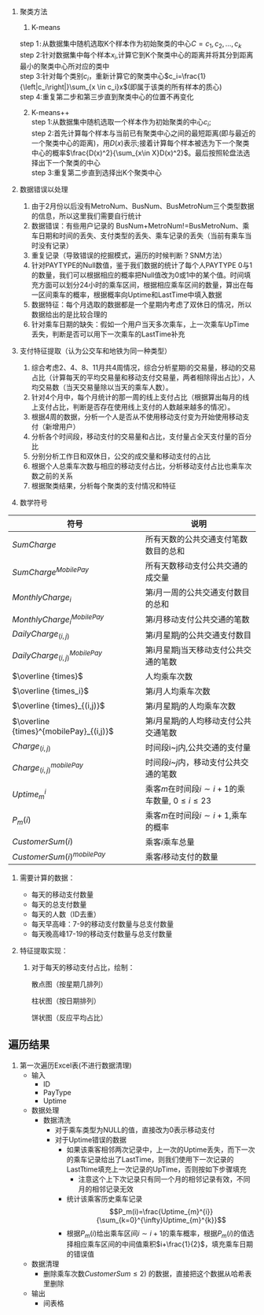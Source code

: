 1. 聚类方法   
   1. K-means   
   
   	step 1`:`从数据集中随机选取K个样本作为初始聚类的中心$C={c_1,c_2,...,c_k}$   
   	step 2:针对数据集中每个样本$x_i$,计算它到K个聚类中心的距离并将其分到距离最小的聚类中心所对应的类中   
   	step 3:针对每个类别$c_i$，重新计算它的聚类中心$c_i=\frac{1}{\left|c_i\right|}\sum_{x \in c_i}x$(即属于该类的所有样本的质心)   
   	step 4:重复第二步和第三步直到聚类中心的位置不再变化   
   
   2. K-means++   
   	step 1:从数据集中随机选取一个样本作为初始聚类的中心$c_i$;  
   	step 2:首先计算每个样本与当前已有聚类中心之间的最短距离(即与最近的一个聚类中心的距离)，用$D(x)$表示;接着计算每个样本被选为下一个聚类中心的概率$\frac{D(x)^2}{\sum_{x\in X}D(x)^2}$。最后按照轮盘法选择出下一个聚类的中心   
   	step 3:重复第二步直到选择出K个聚类中心
   
2. 数据错误以处理   

	1. 由于2月份以后没有MetroNum、BusNum、BusMetroNum三个类型数据的信息，所以这里我们需要自行统计
	2. 数据错误：有些用户记录的 BusNum+MetroNum!=BusMetroNum、乘车日期和时间的丢失、支付类型的丢失、乘车记录的丢失（当前有乘车当时没有记录）
	3. 重复记录（导致错误的挖掘模式，遍历的时候判断？SNM方法）
	4. 针对PAYTYPE的Null数值，鉴于我们数据的统计了每个人PAYTYPE 0与1的数量，我们可以根据相应的概率把Null值改为0或1中的某个值。时间填充方面可以划分24小时的乘车区间，根据相应乘车区间的数量，算出在每一区间乘车的概率，根据概率向Uptime和LastTime中填入数据
	5. 数据特征：每个月选取的数据都是一个星期内考虑了双休日的情况，所以数据给出的是比较合理的
	6. 针对乘车日期的缺失：假如一个用户当天多次乘车，上一次乘车UpTime丢失，判断是否可以用下一次乘车的LastTime补充

3. 支付特征提取（认为公交车和地铁为同一种类型）

	1. 综合考虑2、4、8、11月共4周情况，综合分析星期i的交易量，移动的交易占比（计算每天的平均交易量和移动支付交易量，两者相除得出占比），人均交易数（当天交易量除以当天的乘车人数）。   
	2. 针对4个月中，每个月统计的那一周的线上支付占比（根据算出每月的线上支付占比，判断是否存在使用线上支付的人数越来越多的情况）。   
	3. 根据4周的数据，分析一个人是否从不使用移动支付变为开始使用移动支付（新增用户）
	4. 分析各个时间段，移动支付的交易量和占比，支付量占全天支付量的百分比
	5. 分别分析工作日和双休日，公交的成交量和移动支付的占比
	6. 根据个人总乘车次数与相应的移动支付占比，分析移动支付占比也乘车次数之前的关系
	7. 根据聚类结果，分析每个聚类的支付情况和特征

4. 数学符号   

|符号|说明|
|----|----|
|$SumCharge$|所有天数的公共交通支付笔数数目的总和|
|$SumCharge^{MobilePay}$|所有天数移动支付公共交通的成交量|
|$MonthlyCharge_i$|第$i$月一周的公共交通支付数目的总和|
|$MonthlyCharge^{MobilePay}_i$|第$i$月移动支付公共交通的笔数|
|$DailyCharge_{(i,j)}$|第$i$月星期$j$的公共交通支付数目|
|$DailyCharge^{MobilePay}_{(i,j)}$|第i月星期j当天移动支付公共交通的笔数|
|$\overline {times}$|人均乘车次数|
|$\overline {times_i}$|第$i$月人均乘车次数|
|$\overline {times}_{(i,j)}$|第$i$月星期$j$的人均乘车次数
|$\overline {times}^{mobilePay}_{(i,j)}$|第$i$月星期$j$的人均移动支付公共交通笔数|
|$Charge_{(i,j)}$|时间段i~j内,公共交通的支付量|
|$Charge_{(i,j)}^{mobilePay}$|时间段$i$~$j$内，移动支付公共交通的笔数|
|$Uptime_{m}^{i}$|乘客$m$在时间段$i\sim i+1$的乘车数量, $0\leq i \leq 23$
|$P_m(i)$|乘客$m$在时间段$i\sim i+1$,乘车的概率
|$CustomerSum(i)$|乘客$i$乘车总量
|$CustomerSum(i)^{mobilePay}$|乘客$i$移动支付的数量
1. 需要计算的数据：

	- 每天的移动支付数量  
	- 每天的总支付数量
	- 每天的人数（ID去重）
	- 每天早高峰：7-9的移动支付数量与总支付数量
	- 每天晚高峰17-19的移动支付数量与总支付数量

7. 特征提取实现：

	1. 对于每天的移动支付占比，绘制：

		散点图（按星期几排列）

		柱状图（按日期排列）

		饼状图（反应平均占比）
## 遍历结果
1. 第一次遍历Excel表(不进行数据清理)
   * 输入
     * ID
     * PayType
     * Uptime 
   * 数据处理
     * 数据清洗
       * 对于乘车类型为NULL的值，直接改为$0$表示移动支付
       * 对于Uptime错误的数据
         * 如果该乘客相邻两次记录中，上一次的Uptime丢失，而下一次的乘车记录给出了LastTime，则我们使用下一次记录的LastTtime填充上一次记录的UpTime，否则按如下步骤填充
           * 注意这个上下次记录只有同一个月的相邻记录有效，不同月的相邻记录无效  
         * 统计该乘客历史乘车记录 
          $$P_m(i)=\frac{Uptime_{m}^{i}}{\sum_{k=0}^{\infty}Uptime_{m}^{k}}$$
		 * 根据$P_m(i)$给出乘车区间$i\sim i+1$的乘车概率，根据$P_m(i)$的值选择相应乘车区间的中间值乘积$i+\frac{1}{2}$，填充乘车日期的错误值 
	* 数据清理
    	* 删除乘车次数$CustomerSum \leq 2$) 的数据，直接把这个数据从哈希表里删除
   * 输出
     * 间表格


